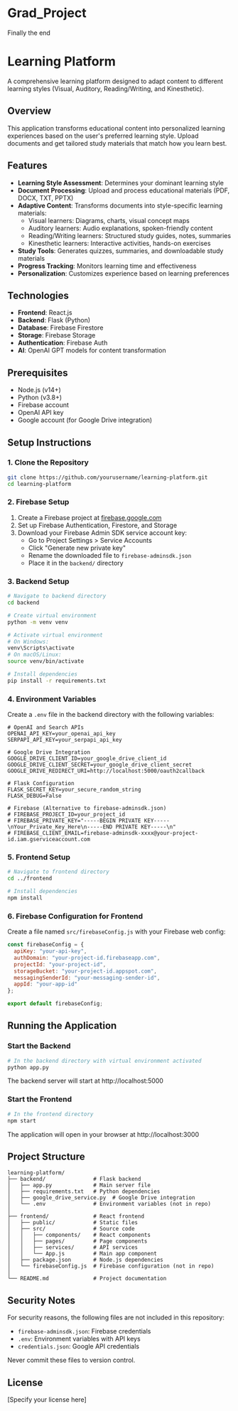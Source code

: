 # Grad_Project
Finally the end 

# Learning Platform

A comprehensive learning platform designed to adapt content to different learning styles (Visual, Auditory, Reading/Writing, and Kinesthetic).

## Overview

This application transforms educational content into personalized learning experiences based on the user's preferred learning style. Upload documents and get tailored study materials that match how you learn best.

## Features

- **Learning Style Assessment**: Determines your dominant learning style
- **Document Processing**: Upload and process educational materials (PDF, DOCX, TXT, PPTX)
- **Adaptive Content**: Transforms documents into style-specific learning materials:
  - Visual learners: Diagrams, charts, visual concept maps
  - Auditory learners: Audio explanations, spoken-friendly content
  - Reading/Writing learners: Structured study guides, notes, summaries
  - Kinesthetic learners: Interactive activities, hands-on exercises
- **Study Tools**: Generates quizzes, summaries, and downloadable study materials
- **Progress Tracking**: Monitors learning time and effectiveness
- **Personalization**: Customizes experience based on learning preferences

## Technologies

- **Frontend**: React.js
- **Backend**: Flask (Python)
- **Database**: Firebase Firestore
- **Storage**: Firebase Storage
- **Authentication**: Firebase Auth
- **AI**: OpenAI GPT models for content transformation

## Prerequisites

- Node.js (v14+)
- Python (v3.8+)
- Firebase account
- OpenAI API key
- Google account (for Google Drive integration)

## Setup Instructions

### 1. Clone the Repository

```bash
git clone https://github.com/yourusername/learning-platform.git
cd learning-platform
```

### 2. Firebase Setup

1. Create a Firebase project at [firebase.google.com](https://firebase.google.com/)
2. Set up Firebase Authentication, Firestore, and Storage
3. Download your Firebase Admin SDK service account key:
   - Go to Project Settings > Service Accounts
   - Click "Generate new private key"
   - Rename the downloaded file to `firebase-adminsdk.json`
   - Place it in the `backend/` directory

### 3. Backend Setup

```bash
# Navigate to backend directory
cd backend

# Create virtual environment
python -m venv venv

# Activate virtual environment
# On Windows:
venv\Scripts\activate
# On macOS/Linux:
source venv/bin/activate

# Install dependencies
pip install -r requirements.txt
```

### 4. Environment Variables

Create a `.env` file in the backend directory with the following variables:
```
# OpenAI and Search APIs
OPENAI_API_KEY=your_openai_api_key
SERPAPI_API_KEY=your_serpapi_api_key

# Google Drive Integration
GOOGLE_DRIVE_CLIENT_ID=your_google_drive_client_id
GOOGLE_DRIVE_CLIENT_SECRET=your_google_drive_client_secret
GOOGLE_DRIVE_REDIRECT_URI=http://localhost:5000/oauth2callback

# Flask Configuration
FLASK_SECRET_KEY=your_secure_random_string
FLASK_DEBUG=False

# Firebase (Alternative to firebase-adminsdk.json)
# FIREBASE_PROJECT_ID=your_project_id
# FIREBASE_PRIVATE_KEY="-----BEGIN PRIVATE KEY-----\nYour_Private_Key_Here\n-----END PRIVATE KEY-----\n"
# FIREBASE_CLIENT_EMAIL=firebase-adminsdk-xxxx@your-project-id.iam.gserviceaccount.com
```

### 5. Frontend Setup

```bash
# Navigate to frontend directory
cd ../frontend

# Install dependencies
npm install
```

### 6. Firebase Configuration for Frontend

Create a file named `src/firebaseConfig.js` with your Firebase web config:

```javascript
const firebaseConfig = {
  apiKey: "your-api-key",
  authDomain: "your-project-id.firebaseapp.com",
  projectId: "your-project-id",
  storageBucket: "your-project-id.appspot.com",
  messagingSenderId: "your-messaging-sender-id",
  appId: "your-app-id"
};

export default firebaseConfig;
```

## Running the Application

### Start the Backend

```bash
# In the backend directory with virtual environment activated
python app.py
```

The backend server will start at http://localhost:5000

### Start the Frontend

```bash
# In the frontend directory
npm start
```

The application will open in your browser at http://localhost:3000

## Project Structure

```
learning-platform/
├── backend/               # Flask backend
│   ├── app.py             # Main server file
│   ├── requirements.txt   # Python dependencies
│   ├── google_drive_service.py  # Google Drive integration
│   └── .env               # Environment variables (not in repo)
│
├── frontend/              # React frontend
│   ├── public/            # Static files
│   ├── src/               # Source code
│   │   ├── components/    # React components
│   │   ├── pages/         # Page components
│   │   ├── services/      # API services
│   │   └── App.js         # Main app component
│   ├── package.json       # Node.js dependencies
│   └── firebaseConfig.js  # Firebase configuration (not in repo)
│
└── README.md              # Project documentation
```

## Security Notes

For security reasons, the following files are not included in this repository:

- `firebase-adminsdk.json`: Firebase credentials
- `.env`: Environment variables with API keys
- `credentials.json`: Google API credentials

Never commit these files to version control.

## License

[Specify your license here]
